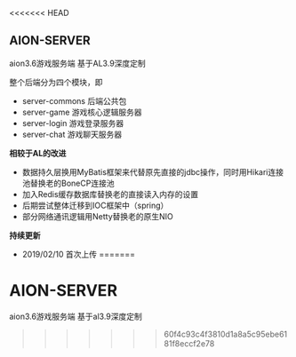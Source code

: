 <<<<<<< HEAD
## AION-SERVER

aion3.6游戏服务端 基于AL3.9深度定制

整个后端分为四个模块，即

 * server-commons   后端公共包
 * server-game      游戏核心逻辑服务器
 * server-login     游戏登录服务器
 * server-chat      游戏聊天服务器
 
 
 
 
 **相较于AL的改进**
 * 数据持久层换用MyBatis框架来代替原先直接的jdbc操作，同时用Hikari连接池替换老的BoneCP连接池
 * 加入Redis缓存数据库替换老的直接读入内存的设置
 * 后期尝试整体迁移到IOC框架中（spring）
 * 部分网络通讯逻辑用Netty替换老的原生NIO
 
 
 
 **持续更新**
 * 2019/02/10 首次上传
=======
# AION-SERVER
aion3.6游戏服务端 基于al3.9深度定制
>>>>>>> 60f4c93c4f3810d1a8a5c95ebe6181f8eccf2e78
